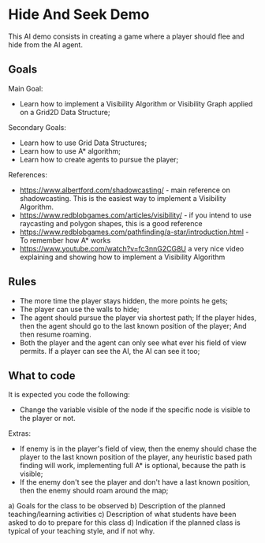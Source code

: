 # Hide And Seek Demo

This AI demo consists in creating a game where a player should flee and hide from the AI agent.

## Goals

Main Goal:

- Learn how to implement a Visibility Algorithm or Visibility Graph applied on a Grid2D Data Structure;

Secondary Goals:

- Learn how to use Grid Data Structures;
- Learn how to use A* algorithm;
- Learn how to create agents to pursue the player;

References:

- https://www.albertford.com/shadowcasting/ - main reference on shadowcasting. This is the easiest way to implement a Visibility Algorithm.
- https://www.redblobgames.com/articles/visibility/ - if you intend to use raycasting and polygon shapes, this is a good reference
- https://www.redblobgames.com/pathfinding/a-star/introduction.html - To remember how A* works
- https://www.youtube.com/watch?v=fc3nnG2CG8U a very nice video explaining and showing how to implement a Visibility Algorithm

## Rules
 
- The more time the player stays hidden, the more points he gets; 
- The player can use the walls to hide; 
- The agent should pursue the player via shortest path; If the player hides, then the agent should go to the last known position of the player; And then resume roaming.
- Both the player and the agent can only see what ever his field of view permits. If a player can see the AI, the AI can see it too;

## What to code

It is expected you code the following:
- Change the variable visible of the node if the specific node is visible to the player or not.

Extras:

- If enemy is in the player's field of view, then the enemy should chase the player to the last known position of the player, any heuristic based path finding will work, implementing full A* is optional, because the path is visible;
- If the enemy don't see the player and don't have a last known position, then the enemy should roam around the map;


a) Goals for the class to be observed
b) Description of the planned teaching/learning activities
c) Description of what students have been asked to do to prepare for this class
d) Indication if the planned class is typical of your teaching style, and if not why.